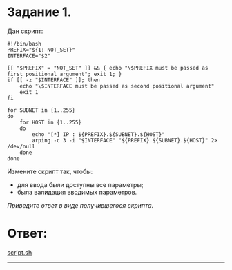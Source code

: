 # Задание 1.
Дан скрипт:

```
#!/bin/bash
PREFIX="${1:-NOT_SET}"
INTERFACE="$2"

[[ "$PREFIX" = "NOT_SET" ]] && { echo "\$PREFIX must be passed as first positional argument"; exit 1; }
if [[ -z "$INTERFACE" ]]; then
    echo "\$INTERFACE must be passed as second positional argument"
    exit 1
fi

for SUBNET in {1..255}
do
	for HOST in {1..255}
	do
		echo "[*] IP : ${PREFIX}.${SUBNET}.${HOST}"
		arping -c 3 -i "$INTERFACE" "${PREFIX}.${SUBNET}.${HOST}" 2> /dev/null
	done
done
```
Измените скрипт так, чтобы:

* для ввода были доступны все параметры;
* была валидация вводимых параметров.

*Приведите ответ в виде получившегося скрипта.*  

# Ответ:  
[script.sh](script.sh)

---
